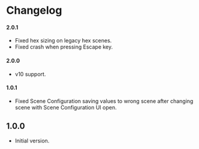 # Changelog

#### 2.0.1

- Fixed hex sizing on legacy hex scenes.
- Fixed crash when pressing Escape key.

#### 2.0.0

- v10 support.

#### 1.0.1

- Fixed Scene Configuration saving values to wrong scene after changing scene with Scene Configuration UI open.

## 1.0.0

- Initial version.
